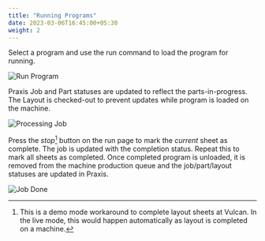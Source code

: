 ```yaml
---
title: "Running Programs"
date: 2023-03-06T16:45:00+05:30
weight: 2
---
```


Select a program and use the run command to load the program for running.

![Run Program](/images/RunProgramVulcan.png)

Praxis Job and Part statuses are updated to reflect the parts-in-progress. The Layout is checked-out to prevent updates while program is loaded on the machine.

![Processing Job](/images/ProcessingJob.png)

Press the *stop*[^1] button on the run page to mark the _current_ sheet as complete. The job is updated with the completion status. Repeat this to mark all sheets as completed. Once completed program is unloaded, it is removed from the machine production queue and the job/part/layout statuses are updated in Praxis.

[^1]: This is a demo mode workaround to complete layout sheets at Vulcan. In the live mode, this would happen automatically as layout is completed on a machine.

![Job Done](/images/JobDone.png)
